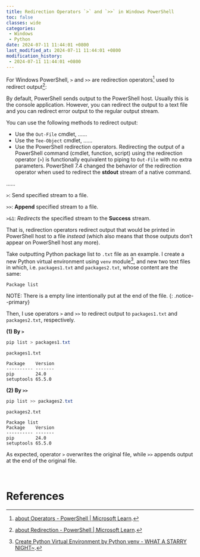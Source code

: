 ```yaml
---
title: Redirection Operators `>` and `>>` in Windows PowerShell
toc: false
classes: wide
categories:
 - Windows
 - Python
date: 2024-07-11 11:44:01 +0800
last_modified_at: 2024-07-11 11:44:01 +0800
modification_history:
 - 2024-07-11 11:44:01 +0800
---
```


For Windows PowerShell, `>` and `>>` are redirection operators[^1] used to redirect output[^2]:

<div class="quote--left" markdown="1">

By default, PowerShell sends output to the PowerShell host. Usually this is the console application. However, you can redirect the output to a text file and you can redirect error output to the regular output stream.

You can use the following methods to redirect output:

- Use the `Out-File` cmdlet, ......
- Use the `Tee-Object` cmdlet, ......
- Use the PowerShell redirection operators. Redirecting the output of a PowerShell command (cmdlet, function, script) using the redirection operator (`>`) is functionally equivalent to piping to `Out-File` with no extra parameters. PowerShell 7.4 changed the behavior of the redirection operator when used to redirect the **stdout** stream of a native command.

......

`>`: Send specified stream to a file.

`>>`: **Append** specified stream to a file.

`>&1`: *Redirects* the specified stream to the **Success** stream.

</div>

That is, redirection operators redirect output that would be printed in PowerShell host to a file *instead* (which also means that those outputs don’t appear on PowerShell host any more). 

Take outputting Python package list to `.txt` file as an example. I create a new Python virtual environment using `venv` module[^3], and new two text files in which, i.e. `packages1.txt` and `packages2.txt`, whose content are the same:

```
Package list

```

NOTE: There is a empty line intentionally put at the end of the file.
{: .notice--primary}

Then, I use operators `>` and `>>` to redirect output to `packages1.txt` and `packages2.txt`, respectively.

**(1) By `>`**

```powershell
pip list > packages1.txt
```

`packages1.txt`

```
Package    Version
---------- -------
pip        24.0
setuptools 65.5.0

```

**(2) By `>>`**

```powershell
pip list >> packages2.txt
```

`packages2.txt`

```
Package list
Package    Version
---------- -------
pip        24.0
setuptools 65.5.0

```

As expected, operator `>` overwrites the original file, while `>>` appends output at the end of the original file.

<br>

# References

[^1]: [about Operators - PowerShell \| Microsoft Learn](https://learn.microsoft.com/en-us/powershell/module/microsoft.powershell.core/about/about_operators?view=powershell-7.4#redirection-operators).
[^2]: [about Redirection - PowerShell \| Microsoft Learn](https://learn.microsoft.com/en-us/powershell/module/microsoft.powershell.core/about/about_redirection?view=powershell-7.4).
[^3]: [Create Python Virtual Environment by Python venv - WHAT A STARRY NIGHT~](https://helloworld-1017.github.io/2024-07-09/15-49-08.html).

